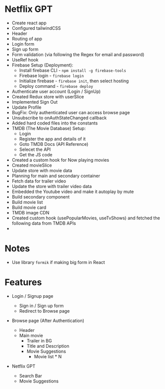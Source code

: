 # Netflix GPT

- Create react app
- Configured tailwindCSS
- Header
- Routing of app
- Login form
- Sign up form
- Form validation (via following the Regex for email and password)
- UseRef hook
- Firebase Setup (Deployment):
    - Install firebase CLI - `npm install -g firebase-tools`
    - Firebase login - `firebase login`
    - Initialize firebase - `firebase init`, then select hosting 
    - Deploy command - `firebase deploy`
- Authenticate user account (Login / SignUp)
- Created Redux store with userSlice 
- Implemented Sign Out 
- Update Profile 
- BugFix: Only authenticated user can access browse page
- Unsubscribe to onAuthStateChanged callback 
- Added hard coded files into the constants
- TMDB (The Movie Database) Setup:
    - Login 
    - Register the app and details of it
    - Goto TMDB Docs (API Reference)
    - Selecet the API
    - Get the JS code 
- Created a custom hook for Now playing movies
- Created movieSlice 
- Update store with movie data 
- Planning for main and secondary container
- Fetch data for trailer video
- Update the store with trailer video data
- Embedded the Youtube video and make it autoplay by mute   
- Build secondary component
- Build movie list
- Build movie card 
- TMDB image CDN 
- Created custom hook (usePopularMovies, useTvShows) and fetched the following data from TMDB APIs
- 

# Notes
- Use library `formik` if making big form in React 

# Features 

- Login / Signup page
    - Sign in / Sign up form
    - Redirect to Browse page

- Browse page (After Authentication)
    - Header
    - Main movie 
        - Trailer in BG
        - Title and Description 
        - Movie Suggestions
            - Movie list * N

- Netflix GPT
    - Search Bar
    - Movie Suggestions